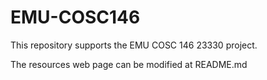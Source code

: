 # EMU-COSC146

This repository supports the EMU COSC 146 23330 project.

The resources web page can be modified at README.md
